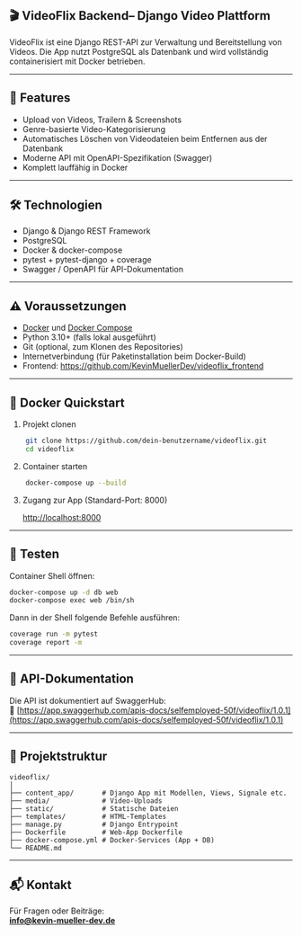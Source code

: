 
## 🎬 VideoFlix Backend– Django Video Plattform

VideoFlix ist eine Django REST-API zur Verwaltung und Bereitstellung von Videos. Die App nutzt PostgreSQL als Datenbank und wird vollständig containerisiert mit Docker betrieben.

---

## 🚀 Features

- Upload von Videos, Trailern & Screenshots
- Genre-basierte Video-Kategorisierung
- Automatisches Löschen von Videodateien beim Entfernen aus der Datenbank
- Moderne API mit OpenAPI-Spezifikation (Swagger)
- Komplett lauffähig in Docker

---

## 🛠️ Technologien
- Django & Django REST Framework
- PostgreSQL
- Docker & docker-compose
- pytest + pytest-django + coverage
- Swagger / OpenAPI für API-Dokumentation

---

## ⚠️ Voraussetzungen

- [Docker](https://www.docker.com/) und [Docker Compose](https://docs.docker.com/compose/install/)
- Python 3.10+ (falls lokal ausgeführt)
- Git (optional, zum Klonen des Repositories)
- Internetverbindung (für Paketinstallation beim Docker-Build)
- Frontend: https://github.com/KevinMuellerDev/videoflix_frontend

---

## 🐳 Docker Quickstart

1. Projekt clonen

    
```bash
    git clone https://github.com/dein-benutzername/videoflix.git
    cd videoflix
```

2. Container starten

    
```bash
    docker-compose up --build
```

3. Zugang zur App (Standard-Port: 8000)

    [http://localhost:8000](http://localhost:8000)

---

## 🧪 Testen

Container Shell öffnen:

```bash
docker-compose up -d db web
docker-compose exec web /bin/sh
```

Dann in der Shell folgende Befehle ausführen:
```bash
coverage run -m pytest
coverage report -m
```

---

## 📄 API-Dokumentation

Die API ist dokumentiert auf SwaggerHub:  
🔗 [https://app.swaggerhub.com/apis-docs/selfemployed-50f/videoflix/1.0.1](https://app.swaggerhub.com/apis-docs/selfemployed-50f/videoflix/1.0.1)

---

## 📁 Projektstruktur
```
videoflix/
│
├── content_app/       # Django App mit Modellen, Views, Signale etc.
├── media/             # Video-Uploads
├── static/            # Statische Dateien
├── templates/         # HTML-Templates
├── manage.py          # Django Entrypoint
├── Dockerfile         # Web-App Dockerfile
├── docker-compose.yml # Docker-Services (App + DB)
└── README.md
```

---

## 📬 Kontakt

Für Fragen oder Beiträge:  
**info@kevin-mueller-dev.de**
